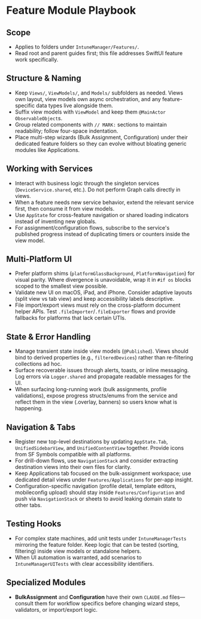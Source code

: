 # Feature Module Playbook

## Scope
- Applies to folders under `IntuneManager/Features/`.
- Read root and parent guides first; this file addresses SwiftUI feature work specifically.

## Structure & Naming
- Keep `Views/`, `ViewModels/`, and `Models/` subfolders as needed. Views own layout, view models own async orchestration, and any feature-specific data types live alongside them.
- Suffix view models with `ViewModel` and keep them `@MainActor` `ObservableObject`s.
- Group related components with `// MARK:` sections to maintain readability; follow four-space indentation.
- Place multi-step wizards (Bulk Assignment, Configuration) under their dedicated feature folders so they can evolve without bloating generic modules like Applications.

## Working with Services
- Interact with business logic through the singleton services (`DeviceService.shared`, etc.). Do not perform Graph calls directly in views.
- When a feature needs new service behavior, extend the relevant service first, then consume it from view models.
- Use `AppState` for cross-feature navigation or shared loading indicators instead of inventing new globals.
- For assignment/configuration flows, subscribe to the service's published progress instead of duplicating timers or counters inside the view model.

## Multi-Platform UI
- Prefer platform shims (`platformGlassBackground`, `PlatformNavigation`) for visual parity. Where divergence is unavoidable, wrap it in `#if os` blocks scoped to the smallest view possible.
- Validate new UI on macOS, iPad, and iPhone. Consider adaptive layouts (split view vs tab view) and keep accessibility labels descriptive.
- File import/export views must rely on the cross-platform document helper APIs. Test `.fileImporter`/`.fileExporter` flows and provide fallbacks for platforms that lack certain UTIs.

## State & Error Handling
- Manage transient state inside view models (`@Published`). Views should bind to derived properties (e.g., `filteredDevices`) rather than re-filtering collections ad hoc.
- Surface recoverable issues through alerts, toasts, or inline messaging. Log errors via `Logger.shared` and propagate readable messages for the UI.
- When surfacing long-running work (bulk assignments, profile validations), expose progress structs/enums from the service and reflect them in the view (.overlay, banners) so users know what is happening.

## Navigation & Tabs
- Register new top-level destinations by updating `AppState.Tab`, `UnifiedSidebarView`, and `UnifiedContentView` together. Provide icons from SF Symbols compatible with all platforms.
- For drill-down flows, use `NavigationStack` and consider extracting destination views into their own files for clarity.
- Keep Applications tab focused on the bulk-assignment workspace; use dedicated detail views under `Features/Applications` for per-app insight.
- Configuration-specific navigation (profile detail, template editors, mobileconfig upload) should stay inside `Features/Configuration` and push via `NavigationStack` or sheets to avoid leaking domain state to other tabs.

## Testing Hooks
- For complex state machines, add unit tests under `IntuneManagerTests` mirroring the feature folder. Keep logic that can be tested (sorting, filtering) inside view models or standalone helpers.
- When UI automation is warranted, add scenarios to `IntuneManagerUITests` with clear accessibility identifiers.

## Specialized Modules
- **BulkAssignment** and **Configuration** have their own `CLAUDE.md` files—consult them for workflow specifics before changing wizard steps, validators, or import/export logic.
